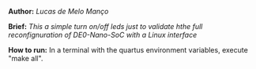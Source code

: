 **Author:** _Lucas de Melo Manço_

**Brief:**   _This a simple turn on/off leds just to validate hthe full reconfignuration
            of DE0-Nano-SoC with a Linux interface_

**How to run:** In a terminal with the quartus environment variables, execute "make all".
